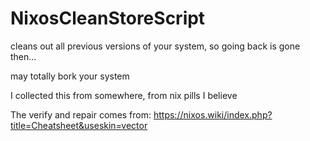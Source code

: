 # NixosCleanStoreScript

cleans out all previous versions of your system, so going back is gone then...

may totally bork your system

I collected this from somewhere, from nix pills I believe

The verify and repair comes from:  https://nixos.wiki/index.php?title=Cheatsheet&useskin=vector
